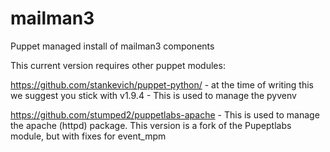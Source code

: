 # mailman3
Puppet managed install of mailman3 components

This current version requires other puppet modules:

https://github.com/stankevich/puppet-python/ - at the time of writing this we suggest you stick with v1.9.4 - This is used to manage the pyvenv

https://github.com/stumped2/puppetlabs-apache - This is used to manage the apache (httpd) package. This version is a fork of the Pupeptlabs module, but with fixes for event_mpm 


